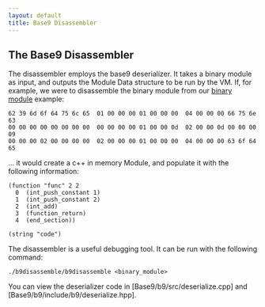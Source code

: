 ```yaml
---
layout: default
title: Base9 Disassembler
---
```


## The Base9 Disassembler

The disassembler employs the base9 deserializer. It takes a binary module as input, and outputs the Module Data structure to be run by the VM. If, for example, we were to disassemble the binary module from our [binary module] example: 

[binary module]: ./FrontendAndBinaryMod.md

```
62 39 6d 6f 64 75 6c 65  01 00 00 00 01 00 00 00  04 00 00 00 66 75 6e 63
00 00 00 00 00 00 00 00  00 00 00 00 01 00 00 0d  02 00 00 0d 00 00 00 09
00 00 00 02 00 00 00 00  02 00 00 00 01 00 00 00  04 00 00 00 63 6f 64 65
```

... it would create a c++ in memory Module, and populate it with the following information:

```
(function "func" 2 2
  0  (int_push_constant 1)
  1  (int_push_constant 2)
  2  (int_add)
  3  (function_return)
  4  (end_section))

(string "code")
```

The disassembler is a useful debugging tool. It can be run with the following command:

`./b9disassemble/b9disassemble <binary_module>`


You can view the deserializer code in [Base9/b9/src/deserialize.cpp] and [Base9/b9/include/b9/deserialize.hpp]. 

[b9/src/deserialize.cpp]: https://github.com/b9org/b9/blob/master/b9/src/deserialize.cpp
[b9/include/b9/deserialize.hpp]: https://github.com/b9org/b9/blob/master/b9/include/b9/deserialize.hpp
